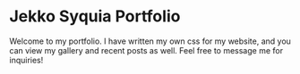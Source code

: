 # Jekko Syquia Portfolio
Welcome to my portfolio. I have written my own css for my website, and you can view my gallery and recent posts as well. Feel free to message me for inquiries!
